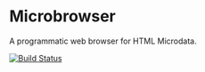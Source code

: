 Microbrowser
============

A programmatic web browser for HTML Microdata.

[![Build Status](https://travis-ci.org/markhobson/microbrowser.svg?branch=master)](https://travis-ci.org/markhobson/microbrowser)
